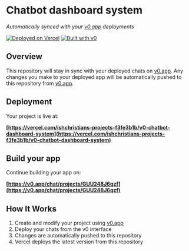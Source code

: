 # Chatbot dashboard system

*Automatically synced with your [v0.app](https://v0.app) deployments*

[![Deployed on Vercel](https://img.shields.io/badge/Deployed%20on-Vercel-black?style=for-the-badge&logo=vercel)](https://vercel.com/ishchristians-projects-f3fe3b1b/v0-chatbot-dashboard-system)
[![Built with v0](https://img.shields.io/badge/Built%20with-v0.app-black?style=for-the-badge)](https://v0.app/chat/projects/GUU248J6qzf)

## Overview

This repository will stay in sync with your deployed chats on [v0.app](https://v0.app).
Any changes you make to your deployed app will be automatically pushed to this repository from [v0.app](https://v0.app).

## Deployment

Your project is live at:

**[https://vercel.com/ishchristians-projects-f3fe3b1b/v0-chatbot-dashboard-system](https://vercel.com/ishchristians-projects-f3fe3b1b/v0-chatbot-dashboard-system)**

## Build your app

Continue building your app on:

**[https://v0.app/chat/projects/GUU248J6qzf](https://v0.app/chat/projects/GUU248J6qzf)**

## How It Works

1. Create and modify your project using [v0.app](https://v0.app)
2. Deploy your chats from the v0 interface
3. Changes are automatically pushed to this repository
4. Vercel deploys the latest version from this repository